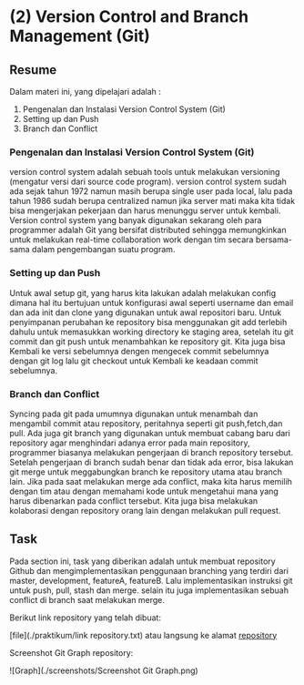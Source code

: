 # (2) Version Control and Branch Management (Git)

## Resume
Dalam materi ini, yang dipelajari adalah :
1. Pengenalan dan Instalasi Version Control System (Git)
2. Setting up dan Push
3. Branch dan Conflict

### Pengenalan dan Instalasi Version Control System (Git)
version control system adalah sebuah tools untuk melakukan versioning (mengatur versi dari source code program). version control system sudah ada sejak tahun 1972 namun masih berupa single user pada local, lalu pada tahun 1986 sudah berupa centralized namun jika server mati maka kita tidak bisa mengerjakan pekerjaan dan harus menunggu server untuk kembali. Version control system yang banyak digunakan sekarang oleh para programmer adalah Git yang bersifat distributed sehingga memungkinkan untuk melakukan real-time collaboration work dengan tim secara bersama-sama dalam pengembangan suatu program.

### Setting up dan Push
Untuk awal setup git, yang harus kita lakukan adalah melakukan config dimana hal itu bertujuan untuk konfigurasi awal seperti username dan email dan ada init dan clone yang digunakan untuk awal repositori baru. Untuk penyimpanan perubahan ke repository bisa menggunakan git add terlebih dahulu untuk memasukkan working directory ke staging area, setelah itu git commit dan git push untuk menambahkan ke repository git. Kita juga bisa Kembali ke versi sebelumnya dengen mengecek commit sebelumnya dengan git log lalu git checkout untuk Kembali ke keadaan commit sebelumnya.

### Branch dan Conflict
Syncing pada git pada umumnya digunakan untuk menambah dan mengambil commit atau repository, peritahnya seperti git push,fetch,dan pull. Ada juga git branch yang digunakan untuk membuat cabang baru dari repository agar menghindari adanya error pada main repository, programmer biasanya melakukan pengerjaan di branch repository tersebut. Setelah pengerjaan di branch sudah benar dan tidak ada error, bisa lakukan git merge untuk meggabungkan branch ke repository utama atau branch lain. Jika pada saat melakukan merge ada conflict, maka kita harus memilih dengan tim atau dengan memahami kode untuk mengetahui mana yang harus dibenarkan pada conflict tersebut. Kita juga bisa melakukan kolaborasi dengan repository orang lain dengan melakukan pull request. 

## Task
Pada section ini, task yang diberikan adalah untuk membuat repository Github dan mengimplementasikan penggunaan branching yang terdiri dari master, development, featureA, featureB. Lalu implementasikan instruksi git untuk push, pull, stash dan merge. selain itu juga implementasikan sebuah conflict di branch saat melakukan merge.

Berikut link repository yang telah dibuat:

[file](./praktikum/link repository.txt) atau langsung ke alamat [repository](https://github.com/arifwidiasan/tugas1-git)

Screenshot Git Graph repository:

![Graph](./screenshots/Screenshot Git Graph.png)